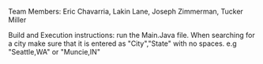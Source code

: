 Team Members:
    Eric Chavarria, Lakin Lane, Joseph Zimmerman, Tucker Miller

Build and Execution instructions:
    run the Main.Java file. When searching for a city make sure that it is entered as "City","State" with no spaces.
    e.g "Seattle,WA" or "Muncie,IN"